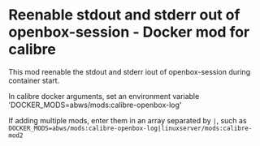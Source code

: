# Reenable stdout and stderr out of openbox-session - Docker mod for calibre

This mod reenable the stdout and stderr iout of openbox-session during container start.

In calibre docker arguments, set an environment variable 'DOCKER_MODS=abws/mods:calibre-openbox-log'

If adding multiple mods, enter them in an array separated by `|`, such as `DOCKER_MODS=abws/mods:calibre-openbox-log|linuxserver/mods:calibre-mod2`
